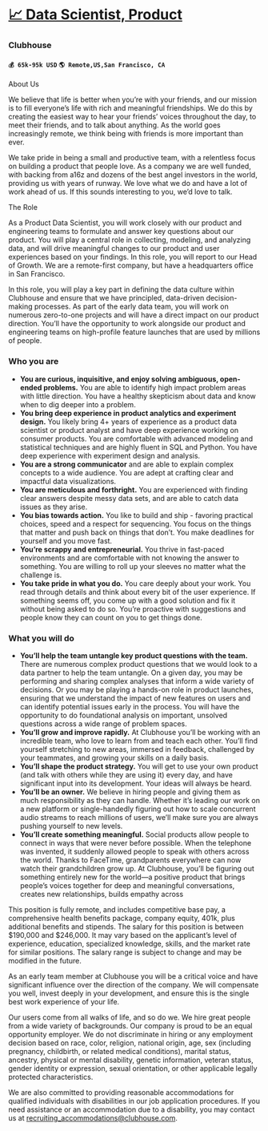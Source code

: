 # [📈 Data Scientist, Product](https://www.remotewlb.com/apply/data-scientist-product-42078)  
### Clubhouse  
#### `💰 65k-95k USD` `🌎 Remote,US,San Francisco, CA`  

About Us

We believe that life is better when you’re with your friends, and our mission is to fill everyone’s life with rich and meaningful friendships. We do this by creating the easiest way to hear your friends’ voices throughout the day, to meet their friends, and to talk about anything. As the world goes increasingly remote, we think being with friends is more important than ever.

  

We take pride in being a small and productive team, with a relentless focus on building a product that people love. As a company we are well funded, with backing from a16z and dozens of the best angel investors in the world, providing us with years of runway. We love what we do and have a lot of work ahead of us. If this sounds interesting to you, we’d love to talk.

  

The Role

As a Product Data Scientist, you will work closely with our product and engineering teams to formulate and answer key questions about our product. You will play a central role in collecting, modeling, and analyzing data, and will drive meaningful changes to our product and user experiences based on your findings. In this role, you will report to our Head of Growth. We are a remote-first company, but have a headquarters office in San Francisco.

  

In this role, you will play a key part in defining the data culture within Clubhouse and ensure that we have principled, data-driven decision-making processes. As part of the early data team, you will work on numerous zero-to-one projects and will have a direct impact on our product direction. You’ll have the opportunity to work alongside our product and engineering teams on high-profile feature launches that are used by millions of people.

  

  

### Who you are

  *  **You are curious, inquisitive, and enjoy solving ambiguous, open-ended problems.** You are able to identify high impact problem areas with little direction. You have a healthy skepticism about data and know when to dig deeper into a problem. 
  * **You bring deep experience in product analytics and experiment design.** You likely bring 4+ years of experience as a product data scientist or product analyst and have deep experience working on consumer products. You are comfortable with advanced modeling and statistical techniques and are highly fluent in SQL and Python. You have deep experience with experiment design and analysis. 
  * **You are a strong communicator** and are able to explain complex concepts to a wide audience. You are adept at crafting clear and impactful data visualizations. 
  * **You are meticulous and forthright.** You are experienced with finding clear answers despite messy data sets, and are able to catch data issues as they arise. 
  * **You bias towards action.** You like to build and ship - favoring practical choices, speed and a respect for sequencing. You focus on the things that matter and push back on things that don’t. You make deadlines for yourself and you move fast.
  *  **You’re scrappy and entrepreneurial.** You thrive in fast-paced environments and are comfortable with not knowing the answer to something. You are willing to roll up your sleeves no matter what the challenge is.
  *  **You take pride in what you do.** You care deeply about your work. You read through details and think about every bit of the user experience. If something seems off, you come up with a good solution and fix it without being asked to do so. You’re proactive with suggestions and people know they can count on you to get things done.

  

### What you will do

  *  **You’ll help the team untangle key product questions with the team.** There are numerous complex product questions that we would look to a data partner to help the team untangle. On a given day, you may be performing and sharing complex analyses that inform a wide variety of decisions. Or you may be playing a hands-on role in product launches, ensuring that we understand the impact of new features on users and can identify potential issues early in the process. You will have the opportunity to do foundational analysis on important, unsolved questions across a wide range of problem spaces. 
  * **You’ll grow and improve rapidly.** At Clubhouse you’ll be working with an incredible team, who love to learn from and teach each other. You’ll find yourself stretching to new areas, immersed in feedback, challenged by your teammates, and growing your skills on a daily basis.
  *  **You’ll shape the product strategy.** You will get to use your own product (and talk with others while they are using it) every day, and have significant input into its development. Your ideas will always be heard.
  *  **You’ll be an owner.** We believe in hiring people and giving them as much responsibility as they can handle. Whether it’s leading our work on a new platform or single-handedly figuring out how to scale concurrent audio streams to reach millions of users, we’ll make sure you are always pushing yourself to new levels.
  *  **You’ll create something meaningful.** Social products allow people to connect in ways that were never before possible. When the telephone was invented, it suddenly allowed people to speak with others across the world. Thanks to FaceTime, grandparents everywhere can now watch their grandchildren grow up. At Clubhouse, you’ll be figuring out something entirely new for the world—a positive product that brings people’s voices together for deep and meaningful conversations, creates new relationships, builds empathy across 

  

This position is fully remote, and includes competitive base pay, a comprehensive health benefits package, company equity, 401k, plus additional benefits and stipends. The salary for this position is between $190,000 and $246,000. It may vary based on the applicant’s level of experience, education, specialized knowledge, skills, and the market rate for similar positions. The salary range is subject to change and may be modified in the future.

  

  

  

As an early team member at Clubhouse you will be a critical voice and have significant influence over the direction of the company. We will compensate you well, invest deeply in your development, and ensure this is the single best work experience of your life.

  

Our users come from all walks of life, and so do we. We hire great people from a wide variety of backgrounds. Our company is proud to be an equal opportunity employer. We do not discriminate in hiring or any employment decision based on race, color, religion, national origin, age, sex (including pregnancy, childbirth, or related medical conditions), marital status, ancestry, physical or mental disability, genetic information, veteran status, gender identity or expression, sexual orientation, or other applicable legally protected characteristics.

  

We are also committed to providing reasonable accommodations for qualified individuals with disabilities in our job application procedures. If you need assistance or an accommodation due to a disability, you may contact us at recruiting_accommodations@clubhouse.com.

